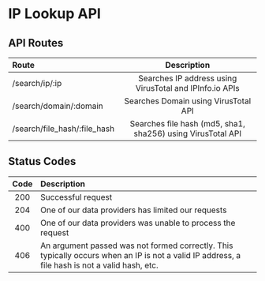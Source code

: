 # IP Lookup API

## API Routes

|Route|Description|
|:--|:--:|
|/search/ip/:ip|Searches IP address using VirusTotal and IPInfo.io APIs|
|/search/domain/:domain|Searches Domain using VirusTotal API|
|/search/file_hash/:file_hash|Searches file hash (md5, sha1, sha256) using VirusTotal API|

## Status Codes

|Code| Description|
|:---:|:-----------|
|200| Successful request|
|204|One of our data providers has limited our requests|
|400|One of our data providers was unable to process the request|
|406|An argument passed was not formed correctly. This typically occurs when an IP is not a valid IP address, a file hash is not a valid hash, etc.|